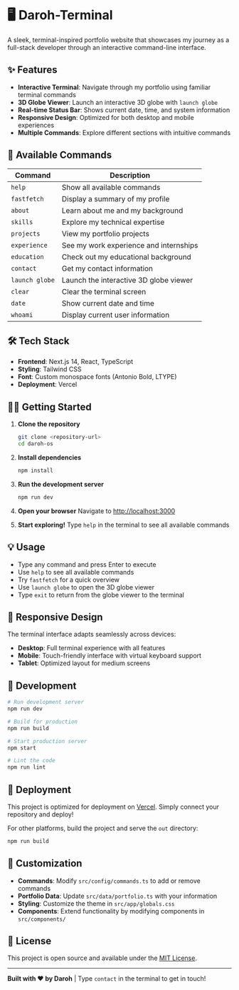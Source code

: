 # 🖥️ Daroh-Terminal

A sleek, terminal-inspired portfolio website that showcases my journey as a full-stack developer through an interactive command-line interface.

## ✨ Features

- **Interactive Terminal**: Navigate through my portfolio using familiar terminal commands
- **3D Globe Viewer**: Launch an interactive 3D globe with `launch globe`
- **Real-time Status Bar**: Shows current date, time, and system information
- **Responsive Design**: Optimized for both desktop and mobile experiences
- **Multiple Commands**: Explore different sections with intuitive commands

## 🚀 Available Commands

| Command | Description |
|---------|-------------|
| `help` | Show all available commands |
| `fastfetch` | Display a summary of my profile |
| `about` | Learn about me and my background |
| `skills` | Explore my technical expertise |
| `projects` | View my portfolio projects |
| `experience` | See my work experience and internships |
| `education` | Check out my educational background |
| `contact` | Get my contact information |
| `launch globe` | Launch the interactive 3D globe viewer |
| `clear` | Clear the terminal screen |
| `date` | Show current date and time |
| `whoami` | Display current user information |

## 🛠️ Tech Stack

- **Frontend**: Next.js 14, React, TypeScript
- **Styling**: Tailwind CSS
- **Font**: Custom monospace fonts (Antonio Bold, LTYPE)
- **Deployment**: Vercel

## 🏃‍♂️ Getting Started

1. **Clone the repository**
   ```bash
   git clone <repository-url>
   cd daroh-os
   ```

2. **Install dependencies**
   ```bash
   npm install
   ```

3. **Run the development server**
   ```bash
   npm run dev
   ```

4. **Open your browser**
   Navigate to [http://localhost:3000](http://localhost:3000)

5. **Start exploring!**
   Type `help` in the terminal to see all available commands

## 💡 Usage

- Type any command and press Enter to execute
- Use `help` to see all available commands
- Try `fastfetch` for a quick overview
- Use `launch globe` to open the 3D globe viewer
- Type `exit` to return from the globe viewer to the terminal

## 📱 Responsive Design

The terminal interface adapts seamlessly across devices:
- **Desktop**: Full terminal experience with all features
- **Mobile**: Touch-friendly interface with virtual keyboard support
- **Tablet**: Optimized layout for medium screens

## 🔧 Development

```bash
# Run development server
npm run dev

# Build for production
npm run build

# Start production server
npm start

# Lint the code
npm run lint
```

## 🚀 Deployment

This project is optimized for deployment on [Vercel](https://vercel.com). Simply connect your repository and deploy!

For other platforms, build the project and serve the `out` directory:

```bash
npm run build
```

## 🎨 Customization

- **Commands**: Modify `src/config/commands.ts` to add or remove commands
- **Portfolio Data**: Update `src/data/portfolio.ts` with your information
- **Styling**: Customize the theme in `src/app/globals.css`
- **Components**: Extend functionality by modifying components in `src/components/`

## 📄 License

This project is open source and available under the [MIT License](LICENSE).

---

**Built with ❤️ by Daroh** | Type `contact` in the terminal to get in touch!
